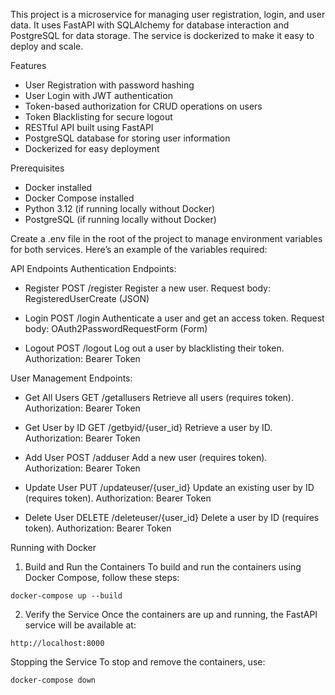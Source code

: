 This project is a microservice for managing user registration, login, and user data. It uses FastAPI with SQLAlchemy for database interaction and PostgreSQL for data storage. The service is dockerized to make it easy to deploy and scale.

Features
- User Registration with password hashing
- User Login with JWT authentication
- Token-based authorization for CRUD operations on users
- Token Blacklisting for secure logout
- RESTful API built using FastAPI
- PostgreSQL database for storing user information
- Dockerized for easy deployment

Prerequisites
- Docker installed
- Docker Compose installed
- Python 3.12 (if running locally without Docker)
- PostgreSQL (if running locally without Docker)

Create a .env file in the root of the project to manage environment variables for both services. Here’s an example of the variables required:

API Endpoints
Authentication Endpoints:
- Register
POST /register
Register a new user.
Request body: RegisteredUserCreate (JSON)

- Login
POST /login
Authenticate a user and get an access token.
Request body: OAuth2PasswordRequestForm (Form)

- Logout
POST /logout
Log out a user by blacklisting their token.
Authorization: Bearer Token

User Management Endpoints:
- Get All Users
GET /getallusers
Retrieve all users (requires token).
Authorization: Bearer Token

- Get User by ID
GET /getbyid/{user_id}
Retrieve a user by ID.
Authorization: Bearer Token

- Add User
POST /adduser
Add a new user (requires token).
Authorization: Bearer Token

- Update User
PUT /updateuser/{user_id}
Update an existing user by ID (requires token).
Authorization: Bearer Token

- Delete User
DELETE /deleteuser/{user_id}
Delete a user by ID (requires token).
Authorization: Bearer Token

Running with Docker
1. Build and Run the Containers
To build and run the containers using Docker Compose, follow these steps:
```
docker-compose up --build
```
2. Verify the Service
Once the containers are up and running, the FastAPI service will be available at:
```
http://localhost:8000
```

Stopping the Service
To stop and remove the containers, use:
```
docker-compose down
```